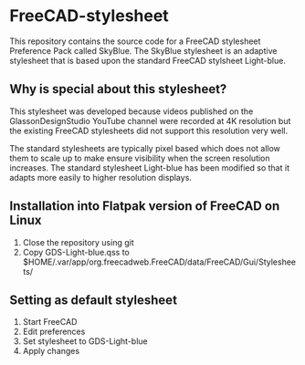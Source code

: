 # FreeCAD-stylesheet

This repository contains the source code for a FreeCAD stylesheet Preference Pack called SkyBlue. The SkyBlue stylesheet is an adaptive stylesheet that is based upon the standard FreeCAD stylsheet Light-blue.

## Why is special about this stylesheet?

This stylesheet was developed because videos published on the GlassonDesignStudio YouTube channel were recorded at 4K resolution but the existing FreeCAD stylesheets did not support this resolution very well.

The standard stylesheets are typically pixel based which does not allow them to scale up to make ensure visibility when the screen resolution increases. The standard stylesheet Light-blue has been modified so that it adapts more easily to higher resolution displays.

## Installation into Flatpak version of FreeCAD on Linux

1. Close the repository using git
2. Copy GDS-Light-blue.qss to $HOME/.var/app/org.freecadweb.FreeCAD/data/FreeCAD/Gui/Stylesheets/

## Setting as default stylesheet

1. Start FreeCAD
2. Edit preferences
3. Set stylesheet to GDS-Light-blue
4. Apply changes

